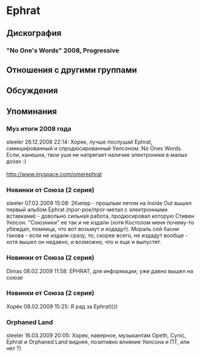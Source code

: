# Ephrat



## Дискография

### "No One's Words" 2008, Progressive




## Отношения с другими группами


## Обсуждения


## Упоминания

### Муз итоги 2008 года

steeler 26.12.2008 22:14:
Хорек, лучше послушай Ephrat, смикшированный и спродюсированный Уилсоном. No Ones Words. Если, канешна, твои уши не напрягает наличие электроники в малых дозах :)<BR><BR><A HREF="http://www.myspace.com/omerephrat" TARGET="_blank">http://www.myspace.com/omerephrat</A>

### Новинки от Союза (2 серия)

steeler 07.02.2009 15:08:
2Кипер - прошлым летом на Inside Out вышел первый альбом Ephrat (прог-рок/прог-метал с электронными вставками) - довольно сильная работа, продюсировал которую Стивен Уилсон. "Союзники" ее так и не издали (хотя Костолом меня почему-то убеждал, помница, что вот возьмут и издадут). Мораль сей басни такова - если не издали сразу, то, скорее всего, не издадут вообще - хотя вышел он недавно, и возможно, что и еще и выпустят.

### Новинки от Союза (2 серия)

Dimas 08.02.2009 11:58:
EPHRAT, для информации, уже давно вышел на союзе

### Новинки от Союза (2 серия)

Хорёк 08.02.2009 15:25:
Я рад за Ephrat))))

### Orphaned Land

steeler 16.03.2009 20:05:
Хорек, наверное, музыкантам Opeth, Cynic, Ephrat и Orphaned Land виднее, позитивно влияние Уилсона и ПТ, или нет ?)

